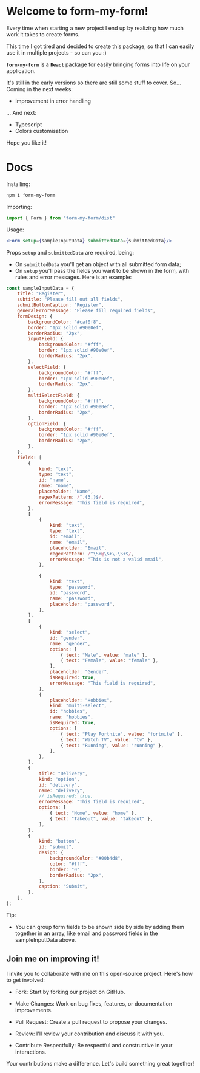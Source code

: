 # Welcome to form-my-form! 

Every time when starting a new project I end up by realizing how much work it takes to create forms.

This time I got tired and decided to create this package, so that I can easily use it in multiple projects - so can you :)

<b>`form-my-form`</b> is a <b>`React`</b> package for easily bringing forms into life on your application.

It's still in the early versions so there are still some stuff to cover. So... Coming in the next weeks:

- Improvement in error handling

... And next:

- Typescript
- Colors customisation

Hope you like it!

# Docs

Installing: 
```bash 
npm i form-my-form
```

Importing:
```javascript 
import { Form } from "form-my-form/dist"
```

Usage:
```jsx
<Form setup={sampleInputData} submittedData={submittedData}/>
```


Props `setup` and `submittedData` are required, being:

* On `submittedData` you'll get an object with all submitted form data;
* On `setup` you'll pass the fields you want to be shown in the form, with rules and error messages. Here is an example:

```javascript
const sampleInputData = {
    title: "Register",
    subtitle: "Please fill out all fields",
    submitButtonCaption: "Register",
    generalErrorMessage: "Please fill required fields",
    formDesign: {
        backgroundColor: "#caf0f8",
        border: "1px solid #90e0ef",
        borderRadius: "2px",
        inputField: {
            backgroundColor: "#fff",
            border: "1px solid #90e0ef",
            borderRadius: "2px",
        },
        selectField: {
            backgroundColor: "#fff",
            border: "1px solid #90e0ef",
            borderRadius: "2px",
        },
        multiSelectField: {
            backgroundColor: "#fff",
            border: "1px solid #90e0ef",
            borderRadius: "2px",
        },
        optionField: {
            backgroundColor: "#fff",
            border: "1px solid #90e0ef",
            borderRadius: "2px",
        },
    },
    fields: [
        {
            kind: "text",
            type: "text",
            id: "name",
            name: "name",
            placeholder: "Name",
            regexPattern: /^.{3,}$/,
            errorMessage: "This field is required",
        },
        [
            {
                kind: "text",
                type: "text",
                id: "email",
                name: "email",
                placeholder: "Email",
                regexPattern: /^\S+@\S+\.\S+$/,
                errorMessage: "This is not a valid email",
            },

            {
                kind: "text",
                type: "password",
                id: "password",
                name: "password",
                placeholder: "password",
            },
        ],
        [
            {
                kind: "select",
                id: "gender",
                name: "gender",
                options: [
                    { text: "Male", value: "male" },
                    { text: "Female", value: "female" },
                ],
                placeholder: "Gender",
                isRequired: true,
                errorMessage: "This field is required",
            },
            {
                placeholder: "Hobbies",
                kind: "multi-select",
                id: "hobbies",
                name: "hobbies",
                isRequired: true,
                options: [
                    { text: "Play Fortnite", value: "fortnite" },
                    { text: "Watch TV", value: "tv" },
                    { text: "Running", value: "running" },
                ],
            },
        ],
        {
            title: "Delivery",
            kind: "option",
            id: "delivery",
            name: "delivery",
            // isRequired: true,
            errorMessage: "This field is required",
            options: [
                { text: "Home", value: "home" },
                { text: "Takeout", value: "takeout" },
            ],
        },
        {
            kind: "button",
            id: "submit",
            design: {
                backgroundColor: "#00b4d8",
                color: "#fff",
                border: "0",
                borderRadius: "2px",
            },
            caption: "Submit",
        },
    ],
};
```

Tip:

- You can group form fields to be shown side by side by adding them together in an array, like email and password fields in the sampleInputData above.

## Join me on improving it!
I invite you to collaborate with me on this open-source project. Here's how to get involved:

- Fork: Start by forking our project on GitHub.

- Make Changes: Work on bug fixes, features, or documentation improvements.

- Pull Request: Create a pull request to propose your changes.

- Review: I'll review your contribution and discuss it with you.

- Contribute Respectfully: Be respectful and constructive in your interactions.

Your contributions make a difference. Let's build something great together!